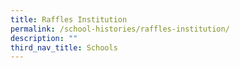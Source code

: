```yaml
---
title: Raffles Institution
permalink: /school-histories/raffles-institution/
description: ""
third_nav_title: Schools
---
```


